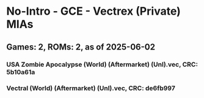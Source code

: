 # No-Intro - GCE - Vectrex (Private) MIAs
## Games: 2, ROMs: 2, as of 2025-06-02

### USA Zombie Apocalypse (World) (Aftermarket) (Unl).vec, CRC: 5b10a61a
### Vectral (World) (Aftermarket) (Unl).vec, CRC: de6fb997
